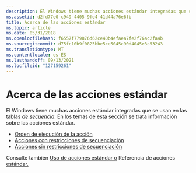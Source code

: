 ```yaml
---
description: El Windows tiene muchas acciones estándar integradas que se usan en las tablas de secuencia. En los temas de esta sección se trata información sobre las acciones estándar.
ms.assetid: d2fd77e0-c949-4405-9fe4-41d44a76e6fb
title: Acerca de las acciones estándar
ms.topic: article
ms.date: 05/31/2018
ms.openlocfilehash: f6557f779876d62ce40b4efaea7fe2f76ac2fa4b
ms.sourcegitcommit: d75fc10b9f0825bbe5ce5045c90d4045e3c53243
ms.translationtype: MT
ms.contentlocale: es-ES
ms.lasthandoff: 09/13/2021
ms.locfileid: "127159261"
---
```

# <a name="about-standard-actions"></a>Acerca de las acciones estándar

El Windows tiene muchas acciones estándar integradas que se usan en las tablas [*de secuencia*](s-gly.md). En los temas de esta sección se trata información sobre las acciones estándar.

-   [Orden de ejecución de la acción](action-execution-order.md)
-   [Acciones con restricciones de secuenciación](actions-with-sequencing-restrictions.md)
-   [Acciones sin restricciones de secuenciación](actions-without-sequencing-restrictions.md)

Consulte también [Uso de acciones estándar o](using-standard-actions.md) Referencia de acciones [estándar.](standard-actions-reference.md)

 

 



